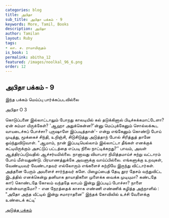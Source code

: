 ```yaml
---
categories: blog
title: அபிதா
sub_title: அபிதா பக்கம் - 9
keywords: More, Tamil, Books
description: அபிதா
author: Tamilan
layout: Ruby
tags:
- லா. ச. ராமாமிருதம்
is_book: 1
permalink: abitha_12
featured: /images/noolkal_96_6.png
order: 12
---
```

## அபிதா பக்கம் - 9

இந்த பக்கம் மெய்ப்பு பார்க்கப்படவில்லை

அபிதா O 3

கொடுப்பனை இல்லாட்டாலும் போறது காலடியில் கல் தடுக்கினால் பிடிச்சுக்கமாட்டேளா? ஏன் சும்மா யிருக்கேள்? 'ஆஹா அதுக்கென்ன?'ன்னு மெப்புக்கேனும் சொல்லக்கூட வாயடைச்சுப் போச்சா? புருஷாளே இப்படித்தான்'- என்று எங்கேனும் கொண்டு போய் முடித்து, மூக்கைச் சிந்தி, உறிஞ்சி, சிடுசிடுத்து அடுத்தாற் போல் சிரித்துத் தானே ஒய்ந்துவிடுவாள். "ஆமாம், நான் இப்படியெல்லாம் இல்லாட்டா தீங்கள் எனக்குக் கட்டியிருக்கும் அசட்டுப் பட்டத்தை எப்படி நிலை நாட்டிக்கறது?’’ பாவம், அவள் ஆத்திரப்படுவதில் ஆச்சர்யமில்லை. நானாவது வியாபார நிமித்தமாய்ச் சுற்று வட்டாரம் போய் மீள்வதுண்டு. பிரயாணத்துக்கே அவளுக்கு வாய்ப்பில்லை. எங்களுக்கு உறவுகள், வேண்டியவர் வேண்டாதவர் எல்லோரும் எங்களைச் சுற்றியே இருந்து விட்டார்கள். அத்தனை பேரும் அவளைச் சார்ந்தவர் களே. பிழைப்பைத் தேடி தூர தேசம் வந்துவிட்ட இடத்தில் எனக்கென்று தனியாக தாயாதிகளை முளைக்க வைக்க முடியுமா? கண்டதே காr) கொண்டதே கோலம் வந்ததே லாபம் இன்று இப்படிப் போச்சா? நாளை என்ன்வாகுமோ? - என நேரத்தைக் காசாக எண்ணி எண்ணிக் கழித்த அந்நாளில் : "அதோ அந்த வீட்டில் இன்று சமாராதனை’’ இந்தக் கோவிலில் உச்சி வேளைக்கு உண்டைக் கட்டி’

[அடுத்த பக்கம்](abitha_13)